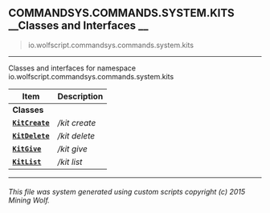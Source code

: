 ## COMMANDSYS.COMMANDS.SYSTEM.KITS __Classes and Interfaces __

>io.wolfscript.commandsys.commands.system.kits

---

Classes and interfaces for namespace io.wolfscript.commandsys.commands.system.kits

Item | Description   
--- | :--- 
__Classes__|
__[`KitCreate`](KitCreate.md)__ | _/kit create_ 
__[`KitDelete`](KitDelete.md)__ | _/kit delete_ 
__[`KitGive`](KitGive.md)__ | _/kit give_ 
__[`KitList`](KitList.md)__ | _/kit list_ 



---



###### This file was system generated using custom scripts copyright (c) 2015 Mining Wolf.
	

